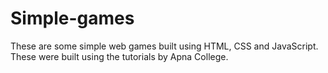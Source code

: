 # Simple-games
These are some simple web games built using HTML, CSS and JavaScript. These were built using the tutorials by Apna College. 
